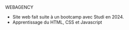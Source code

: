 WEBAGENCY

- Site web fait suite à un bootcamp avec Studi en 2024.
- Apprentissage du HTML, CSS et Javascript

